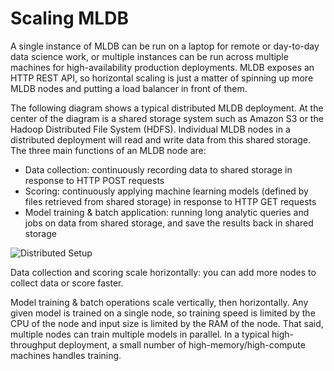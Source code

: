 # Scaling MLDB

A single instance of MLDB can be run on a laptop for remote or day-to-day data science work, or multiple instances can be run across multiple machines for high-availability production deployments. MLDB exposes an HTTP REST API, so horizontal scaling is just a matter of spinning up more MLDB nodes and putting a load balancer in front of them.

The following diagram shows a typical distributed MLDB deployment. At the center of the diagram is a shared storage system such as Amazon S3 or the Hadoop Distributed File System (HDFS). Individual MLDB nodes in a distributed deployment will read and write data from this shared storage. The three main functions of an MLDB node are:

* Data collection: continuously recording data to shared storage in response to HTTP POST requests
* Scoring: continuously applying machine learning models (defined by files retrieved from shared storage) in response to HTTP GET requests
* Model training & batch application: running long analytic queries and jobs on data from shared storage, and save the results back in shared storage

![Distributed Setup](/doc/builtin/img/DistributedSetup.svg)

Data collection and scoring scale horizontally: you can add more nodes to collect data or score faster.

Model training & batch operations scale vertically, then horizontally. Any given model is trained on a single node, so training speed is limited by the CPU of the node and input size is limited by the RAM of the node. That said, multiple nodes can train multiple models in parallel. In a typical high-throughput deployment, a small number of high-memory/high-compute machines handles training.

